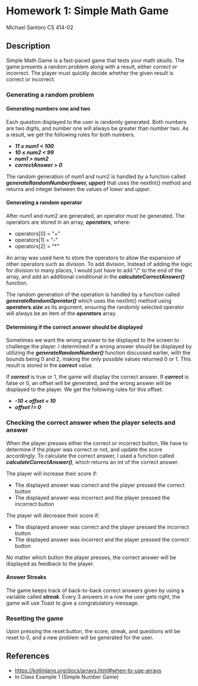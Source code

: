 # Homework 1: Simple Math Game
Michael Santoro
CS 414-02

## Description
Simple Math Game is a fast-paced game that tests your math skiulls. The game presents a random problem along with a result, either correct or incorrect. The player must quickly decide whether the given result is correct or incorrect.

### Generating a random problem

#### Generating numbers one and two
Each question displayed to the user is randomly generated. Both numbers are two digits, and number one will always be greater than number two. As a result, we get the following rules for both numbers. 
- ***11 ≤ num1 < 100***
- ***10 ≤ num2 < 99***
- ***num1 > num2***
- ***correctAnswer > 0***

The random generation of num1 and num2 is handled by a function called ***generateRandomNumber(lower, upper)*** that uses the nextInt() method and returns and integer between the values of *lower* and *upper*.

#### Generating a random operator
After num1 and num2 are generated, an operator must be generated. The operators are stored in an array, ***operators***, where:
- operators[0] = "+"
- operators[1] = "-"
- operators[2] = "*"

An array was used here to store the operators to allow the expansion of other operators such as division. To add division, Instead of adding the logic for division to many places, I would just have to add "/" to the end of the array, and add an additional conditional in the ***calculateCorrectAnswer()*** function.

The random generation of the operation is handled by a function called ***generateRandomOperator()*** which uses the nextInt() method using ***operators.size*** as its argument, ensuring the randomly selected operator will always be an item of the ***operators*** array.

#### Determining if the correct answer should be displayed
Sometimes we want the wrong answer to be displayed to the screen to challenge the player. I determined if a wrong answer should be displayed by utilizing the ***generateRandomNumber()*** function discussed earlier, with the bounds being 0 and 2, making the only possible values returned 0 or 1. This result is stored in the ***correct*** value. 

If ***correct*** is true or 1, the game will display the correct answer. If ***correct*** is false or 0, an offset will be generated, and the wrong answer will be displayed to the player. We get the following rules for this offset:
- ***-10 < offset < 10***
- ***offset != 0***

### Checking the correct answer when the player selects and answer
When the player presses either the correct or incorrect button, We have to determine if the player was correct or not, and update the score accordingly. To calculate the correct answer, I used a function called ***calculateCorrectAnswer()***, which returns an int of the correct answer.

The player will increase their score if:
- The displayed answer was correct and the player pressed the correct button
- The displayed answer was incorrect and the player pressed the incorrect button

The player will decrease their score if:
- The displayed answer was correct and the player pressed the incorrect button
- The displayed answer was incorrect and the player pressed the correct button

No matter which button the player presses, the correct answer will be displayed as feedback to the player.

#### Answer Streaks
The game keeps track of back-to-back correct answers given by using a variable called ***streak***. Every 3 answers in a row the user gets right, the game will use Toast to give a congratulatory message.

### Resetting the game
Upon pressing the reset button, the score, streak, and questions will be reset to 0, and a new problem will be generated for the user.

## References
- https://kotlinlang.org/docs/arrays.html#when-to-use-arrays
- In Class Example 1 (Simple Number Game)
